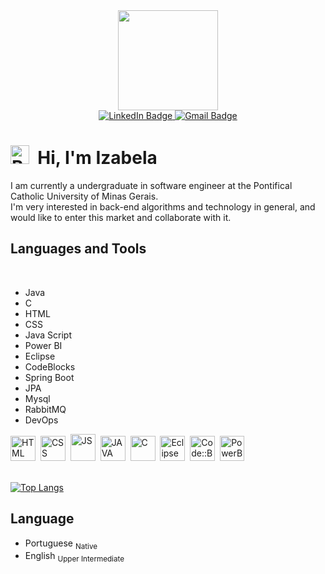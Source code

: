 
<div id="header" align="center">
  <img src="https://media.giphy.com/media/zijzKcHeOfP72RCers/giphy.gif" width="160"/>
</div>
<div id="badges" align="center">
      <a href="https://www.linkedin.com/in/izabela-cec%C3%ADlia-652a85219">
        <img src="https://img.shields.io/badge/LinkedIN-blue?style=for-the-badge&logo=linkedin&logoColor=white" alt="LinkedIn Badge"/>
      </a>
      <a href="mailto:izabelacecilia275@gmail.com" >
        <img src="https://img.shields.io/badge/Gmail-white?style=for-the-badge&logo=gmail&logoColor=red" alt="Gmail Badge"/>
      </a>
</div>
<div id="badges" align="center">
      <img src="https://komarev.com/ghpvc/?username=your-github-icecilia007&style=flat-square&color=lightgrey" alt=""/>
</div>

#   <img src="https://cdn-icons-png.flaticon.com/512/206/206597.png" title="Nacionalidade" alt="Brazil" width="30" height="30"/>&nbsp; **Hi**, I'm Izabela

  I am currently a undergraduate in software engineer at the Pontifical Catholic University of Minas Gerais.<br>I'm very interested in back-end algorithms and technology in general, and would like to enter this market and collaborate with it.

## Languages and Tools

<br>

- Java
- C
- HTML
- CSS
- Java Script
- Power BI
- Eclipse
- CodeBlocks
- Spring Boot
- JPA
- Mysql
- RabbitMQ
- DevOps
  

<div  id="tools">
  <img src="https://cdn-icons-png.flaticon.com/512/186/186320.png" title="HTML" alt="HTML" width="40" height="40"/>&nbsp;
  <img src="https://cdn-icons-png.flaticon.com/512/136/136527.png" title="CSS" alt="CSS" width="40" height="40"/>&nbsp;
  <img src="https://cdn-icons-png.flaticon.com/512/2306/2306122.png" title="JS" alt="JS" width="40" height="43"/>&nbsp;
  <img src="https://cdn-icons-png.flaticon.com/512/5968/5968282.png" title="JAVA" alt="JAVA" width="40" height="40"/>&nbsp;
  <img src="https://cdn-icons-png.flaticon.com/512/3665/3665923.png" title="C" alt="C" width="40" height="40"/>&nbsp;
  <img src="https://cdn.icon-icons.com/icons2/1381/PNG/512/eclipse_94656.png" title="Eclipse IDE" alt="Eclipse IDE" width="40" height="40"/>&nbsp;
  <img src="https://cdn.icon-icons.com/icons2/1508/PNG/512/codeblocks_104542.png" title="Code::Blocks" alt="Code::Blocks" width="40" height="40"/>&nbsp;
  <img src="https://github.com/microsoft/PowerBI-Icons/blob/main/PNG/Power-BI.png" title="PowerBi" alt="PowerBi" width="39" height="40"/>&nbsp;
</div>

<br>

[![Top Langs](https://github-readme-stats.vercel.app/api/top-langs/?username=icecilia007&layout=compact&theme=tokyonight)](https://github.com/anuraghazra/github-readme-stats)

## Language
- Portuguese 	<sub> Native </sub>
- English 	<sub> Upper Intermediate </sub>

